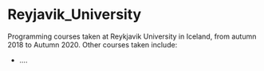 # Reyjavik_University

Programming courses taken at Reykjavik University in Iceland, from autumn 2018 to Autumn 2020.
Other courses taken include:
  - ....
